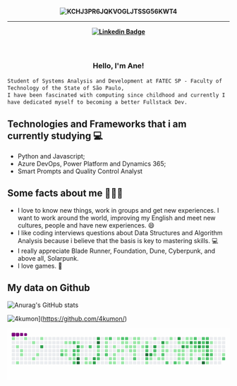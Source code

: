 <h4 align="center">
 
![KCHJ3PR6JQKVOGLJTSSG56KWT4](https://user-images.githubusercontent.com/75400361/226228453-8e207a3d-0049-4708-8b5d-7707b7f15223.gif)

<hr>

[![Linkedin Badge](https://img.shields.io/badge/-Linkedin-blue?style=for-the-badge&logo=Linkedin&logoColor=white&link=https://github.com/4kumon)](https://www.linkedin.com/in/adriane-gimenez/)

</h4>

<h3 align="center">  <br>

Hello, I'm Ane!
<br>

</h3>

```
Student of Systems Analysis and Development at FATEC SP - Faculty of Technology of the State of São Paulo,
I have been fascinated with computing since childhood and currently I have dedicated myself to becoming a better Fullstack Dev.
```

## Technologies and Frameworks that i am currently studying 💻

  - Python and Javascript;
  - Azure DevOps, Power Platform and Dynamics 365;
  - Smart Prompts and Quality Control Analyst

## Some facts about me 👨🏻‍💻

- I love to know new things, work in groups and get new experiences. I want to work around the world, improving my English and meet new cultures, people and have new experiences. 😄
- I like coding interviews questions about Data Structures and Algorithm Analysis because i believe that the basis is key to mastering skills. 💻
- I really appreciate Blade Runner, Foundation, Dune, Cyberpunk, and above all, Solarpunk.
- I love games. 🎲


## My data on Github

<!-- <span style="height ">
![Anurag's GitHub stats](https://github-readme-stats.vercel.app/api?username=arthurspk&show_icons=true&theme=tokyonight)
</span> -->

<!-- ![Top Langs](https://github-readme-stats.vercel.app/api/top-langs/?username=<h4 align="center">
 
![c633c20ede82f0e0ced7d570dbe3a1f3](https://user-images.githubusercontent.com/70382532/138322189-2db8df52-9dcb-40a0-88a8-c365466bd33d.gif)

<hr>

[![Linkedin Badge](https://img.shields.io/badge/-Linkedin-blue?style=for-the-badge&logo=Linkedin&logoColor=white&link=https://github.com/4kumon)](https://www.linkedin.com/in/adriane-gimenez/)

</h4>

<h3 align="center">  <br>

## Meus dados no Github

<!-- <span style="height ">
![Anurag's GitHub stats](https://github-readme-stats.vercel.app/api?username=arthurspk&show_icons=true&theme=tokyonight)
</span> -->

![Anurag's GitHub stats](https://github-readme-stats.vercel.app/api?username=4kumon&show_icons=true&theme=tokyonight)

![4kumon](https://github-readme-stats.vercel.app/api/top-langs/?username=4kumon&hide=html&layout=compact=true&theme=tokyonight)](https://github.com/4kumon/)

![Snake animation](https://raw.githubusercontent.com/Platane/snk/output/github-contribution-grid-snake.gif)
